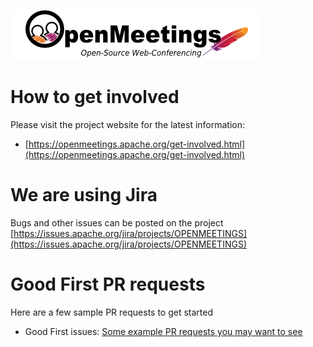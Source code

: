 <!-- 
# Licensed under the Apache License, Version 2.0 (the "License") http://www.apache.org/licenses/LICENSE-2.0 -->

![About Openmeetings Logo](/openmeetings-server/src/site/resources/images/logo.png)

How to get involved
===============
Please visit the project website for the latest information:
  - [https://openmeetings.apache.org/get-involved.html](https://openmeetings.apache.org/get-involved.html)
    
    
We are using Jira
===================
Bugs and other issues can be posted on the project [https://issues.apache.org/jira/projects/OPENMEETINGS](https://issues.apache.org/jira/projects/OPENMEETINGS)


Good First PR requests
===================
Here are a few sample PR requests to get started
  - Good First issues: [Some example PR requests you may want to see](https://github.com/apache/openmeetings/pulls?q=is%3Apr+label%3A%22good+first+issue%22+)
